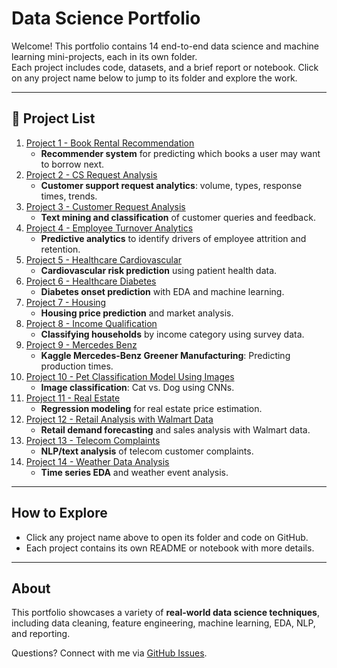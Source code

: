# Data Science Portfolio

Welcome! This portfolio contains 14 end-to-end data science and machine learning mini-projects, each in its own folder.  
Each project includes code, datasets, and a brief report or notebook. Click on any project name below to jump to its folder and explore the work.

---

## 📁 Project List

1. [Project 1 - Book Rental Recommendation](./Project%201%20-%20book%20rental%20recommendation)
   - **Recommender system** for predicting which books a user may want to borrow next.
2. [Project 2 - CS Request Analysis](./Project%202%20-%20cs%20request%20analysis)
   - **Customer support request analytics**: volume, types, response times, trends.
3. [Project 3 - Customer Request Analysis](./Project%203%20-%20customer%20request%20analysis)
   - **Text mining and classification** of customer queries and feedback.
4. [Project 4 - Employee Turnover Analytics](./Project%204%20-%20employee%20turnover%20analytics)
   - **Predictive analytics** to identify drivers of employee attrition and retention.
5. [Project 5 - Healthcare Cardiovascular](./Project%205%20-%20healthcare%20cardiovascular)
   - **Cardiovascular risk prediction** using patient health data.
6. [Project 6 - Healthcare Diabetes](./Project%206%20-%20healthcare%20diabetes)
   - **Diabetes onset prediction** with EDA and machine learning.
7. [Project 7 - Housing](./Project%207%20-%20housing)
   - **Housing price prediction** and market analysis.
8. [Project 8 - Income Qualification](./Project%208%20-%20income%20qualification)
   - **Classifying households** by income category using survey data.
9. [Project 9 - Mercedes Benz](./Project%209%20-%20mercedes%20benz)
   - **Kaggle Mercedes-Benz Greener Manufacturing**: Predicting production times.
10. [Project 10 - Pet Classification Model Using Images](./Project%2010%20-%20pet%20classification%20model%20using%20images)
    - **Image classification**: Cat vs. Dog using CNNs.
11. [Project 11 - Real Estate](./Project%2011%20-%20real%20estate)
    - **Regression modeling** for real estate price estimation.
12. [Project 12 - Retail Analysis with Walmart Data](./Project%2012%20-%20retail%20analysis%20with%20walmart%20data)
    - **Retail demand forecasting** and sales analysis with Walmart data.
13. [Project 13 - Telecom Complaints](./Project%2013%20-%20telecom%20complaints)
    - **NLP/text analysis** of telecom customer complaints.
14. [Project 14 - Weather Data Analysis](./Project%2014%20-%20weather%20data%20analysis)
    - **Time series EDA** and weather event analysis.

---

## How to Explore

- Click any project name above to open its folder and code on GitHub.
- Each project contains its own README or notebook with more details.

---

## About

This portfolio showcases a variety of **real-world data science techniques**, including data cleaning, feature engineering, machine learning, EDA, NLP, and reporting.

Questions? Connect with me via [GitHub Issues](https://github.com/YOURUSERNAME/data-science-portfolio/issues).

